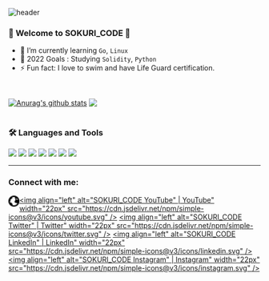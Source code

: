 ![header](https://capsule-render.vercel.app/api?type=waving&color=auto&height=250&section=header&text=SOKURI_CODE&fontSize=90)


### 🌈 Welcome to SOKURI_CODE 👋 

- 🌱 I’m currently learning `Go`, `Linux`
- 🥅 2022 Goals : Studying `Solidity`, `Python` 
- ⚡ Fun fact: I love to swim and have Life Guard certification.
<br />

<a href="https://github.com/imysh578"><img align="center" style="height:180px" src="https://github-readme-stats.vercel.app/api?username=imysh578&show_icons=true&include_all_commits=true&theme=nord&hide_border=true" alt="Anurag's github stats" /></a>
<a href="https://github.com/imysh578"><img align="center" style="height:180px" src="https://github-readme-stats.vercel.app/api/top-langs/?username=imysh578&layout=compact&theme=nord&hide_border=true" /></a> 
<br />
<br />

### 🛠 Languages and Tools

<img src="https://img.shields.io/badge/CSS3-1572B6?style=flat-square&logo=CSS3&logoColor=white"/> </t>
<img src="https://img.shields.io/badge/HTML5-E34F26?style=flat-square&logo=HTML5&logoColor=white"/> 
<img src="https://img.shields.io/badge/JavaScript-F7DF1E?style=flat-square&logo=JavaScript&logoColor=white"/>
<img src="https://img.shields.io/badge/Node.js-339933?style=flat-square&logo=Node.js&logoColor=white"/>
<img src="https://img.shields.io/badge/Linux-FCC624?style=flat-square&logo=Linux&logoColor=white"/>
<img src="https://img.shields.io/badge/Go-00ADD8?style=flat-square&logo=Go&logoColor=white"/>
<img src="https://img.shields.io/badge/Python-3776AB?style=flat-square&logo=Python&logoColor=white"/>


---
### Connect with me:

[<img align="left" alt="SOKURI_CODE velog" width="22px" src="https://raw.githubusercontent.com/iconic/open-iconic/master/svg/globe.svg" />][website]
[<img align="left" alt="SOKURI_CODE YouTube" | YouTube" width="22px" src="https://cdn.jsdelivr.net/npm/simple-icons@v3/icons/youtube.svg" />][youtube]
[<img align="left" alt="SOKURI_CODE Twitter" | Twitter" width="22px" src="https://cdn.jsdelivr.net/npm/simple-icons@v3/icons/twitter.svg" />][twitter]
[<img align="left" alt="SOKURI_CODE LinkedIn" | LinkedIn" width="22px" src="https://cdn.jsdelivr.net/npm/simple-icons@v3/icons/linkedin.svg" />][linkedin]
[<img align="left" alt="SOKURI_CODE Instagram" | Instagram" width="22px" src="https://cdn.jsdelivr.net/npm/simple-icons@v3/icons/instagram.svg" />][instagram]

[website]: https://velog.io/@imysh578
[course]: http://vsCodeHero.com
[twitter]: https://twitter.com/
[youtube]: https://youtube.com/
[instagram]: https://instagram.com/_sokuri
[linkedin]: https://linkedin.com/in/

<br />
